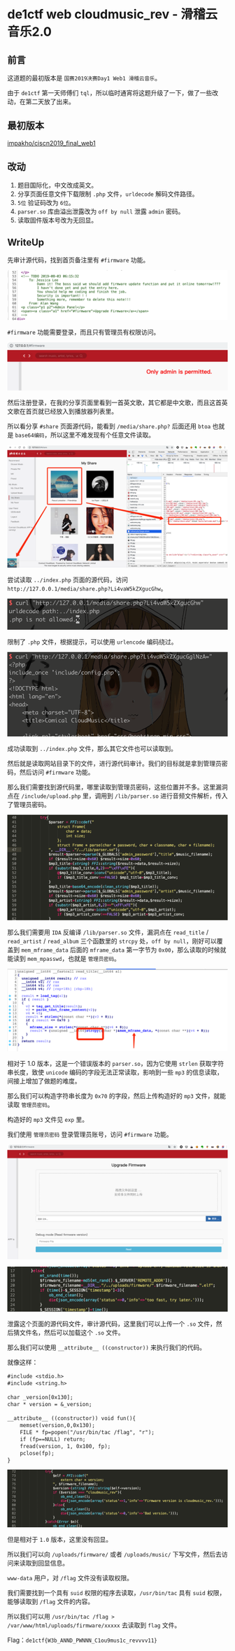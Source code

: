 # de1ctf web cloudmusic_rev - 滑稽云音乐2.0

## 前言

这道题的最初版本是 `国赛2019决赛Day1 Web1 滑稽云音乐`。

由于 `de1ctf` 第一天师傅们 `tql`，所以临时通宵将这题升级了一下，做了一些改动，在第二天放了出来。

## 最初版本

[impakho/ciscn2019_final_web1](https://github.com/impakho/ciscn2019_final_web1)

## 改动

1. 题目国际化，中文改成英文。
2. 分享页面任意文件下载限制 `.php` 文件，`urldecode` 解码文件路径。
3. `5位` 验证码改为 `6位`。
4. `parser.so` 库由溢出泄露改为 `off by null` 泄露 `admin` 密码。
5. 读取固件版本号改为无回显。

## WriteUp

先审计源代码，找到首页备注里有 `#firmware` 功能。

![1](./img/1.png)

`#firmware` 功能需要登录，而且只有管理员有权限访问。

![2](./img/2.png)

然后注册登录，在我的分享页面里看到一首英文歌，其它都是中文歌，而且这首英文歌在首页就已经放入到播放器列表里。

所以看分享 `#share` 页面源代码，能看到 `/media/share.php?` 后面还用 `btoa` 也就是 `base64编码`，所以这里不难发现有个任意文件读取。

![3](./img/3.png)

尝试读取 `../index.php` 页面的源代码，访问 `http://127.0.0.1/media/share.php?Li4vaW5kZXgucGhw`。

![4](./img/4.png)

限制了 `.php` 文件，根据提示，可以使用 `urlencode` 编码绕过。

![5](./img/5.png)

成功读取到 `../index.php` 文件，那么其它文件也可以读取到。

然后就是读取网站目录下的文件，进行源代码审计。我们的目标就是拿到管理员密码，然后访问 `#firmware` 功能。

那么我们需要找到源代码里，哪里读取到管理员密码，这些位置并不多。这里漏洞点在 `/include/upload.php` 里，调用到 `/lib/parser.so` 进行音频文件解析，传入了管理员密码。

![6](./img/6.png)

那么我们需要用 `IDA` 反编译 `/lib/parser.so` 文件，漏洞点在 `read_title` / `read_artist` / `read_album` 三个函数里的 `strcpy` 处，`off by null`，刚好可以覆盖到 `mem_mframe_data` 后面的 `mframe_data` 第一字节为 `0x00`，那么读取的时候就能读到 `mem_mpasswd`，也就是 `管理员密码`。

![7](./img/7.png)

相对于 1.0 版本，这是一个错误版本的 `parser.so`，因为它使用 `strlen` 获取字符串长度，致使 `unicode` 编码的字段无法正常读取，影响到一些 `mp3` 的信息读取，间接上增加了做题的难度。

那么我们可以构造字符串长度为 `0x70` 的字段，然后上传构造好的 `mp3` 文件，就能读取 `管理员密码`。

构造好的 `mp3` 文件见 `exp` 里。

我们使用 `管理员密码` 登录管理员账号，访问 `#firmware` 功能。

![8](./img/8.png)

![9](./img/9.png)

泄露这个页面的源代码文件，审计源代码，这里我们可以上传一个 `.so` 文件，然后猜文件名，然后可以加载这个 `.so` 文件。

那么我们可以使用 `__attribute__ ((constructor))` 来执行我们的代码。

就像这样：

```
#include <stdio.h>
#include <string.h>

char _version[0x130];
char * version = &_version;

__attribute__ ((constructor)) void fun(){
    memset(version,0,0x130);
    FILE * fp=popen("/usr/bin/tac /flag", "r");
    if (fp==NULL) return;
    fread(version, 1, 0x100, fp);
    pclose(fp);
}
```

![10](./img/10.png)

但是相对于 `1.0` 版本，这里没有回显。

所以我们可以向 `/uploads/firmware/` 或者 `/uploads/music/` 下写文件，然后去访问来读取到回显信息。

`www-data` 用户，对 `/flag` 文件没有读取权限。

我们需要找到一个具有 `suid` 权限的程序去读取，`/usr/bin/tac` 具有 `suid` 权限，能够读取到 `/flag` 文件的内容。

所以我们可以用 `/usr/bin/tac /flag > /var/www/html/uploads/firmware/xxxxx` 去读取到 `flag` 文件。

Flag：`de1ctf{W3b_ANND_PWNNN_C1ou9mus1c_revvvv11}`
